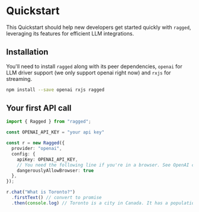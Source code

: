 # Quickstart

This Quickstart should help new developers get started quickly with `ragged`, leveraging its features for efficient LLM integrations.

## Installation

You'll need to install `ragged` along with its peer dependencies, `openai` for LLM driver support (we only support openai right now) and `rxjs` for streaming. 

```sh
npm install --save openai rxjs ragged
```


## Your first API call


```ts
import { Ragged } from "ragged";

const OPENAI_API_KEY = "your api key"

const r = new Ragged({
  provider: "openai",
  config: {
    apiKey: OPENAI_API_KEY,
    // You need the following line if you're in a browser. See OpenAI client docs.
    dangerouslyAllowBrowser: true
  },
});

r.chat("What is Toronto?")
  .firstText() // convert to promise
  .then(console.log) // Toronto is a city in Canada. It has a population of...
```
